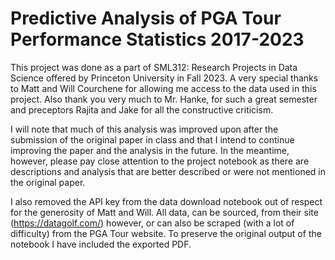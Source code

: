# Predictive Analysis of PGA Tour Performance Statistics 2017-2023
This project was done as a part of SML312: Research Projects in Data
Science offered by Princeton University in Fall 2023. A very special
thanks to Matt and Will Courchene for allowing me access to the data
used in this project. Also thank you very much to Mr. Hanke, for such a
great semester and preceptors Rajita and Jake for all the constructive
criticism.

I will note that much of this analysis was improved upon after the
submission of the original paper in class and that I intend to continue
improving the paper and the analysis in the future. In the meantime,
however, please pay close attention to the project notebook as there are
descriptions and analysis that are better described or were not 
mentioned in the original paper.

I also removed the API key from the data download notebook out of 
respect for the generosity of Matt and Will. All data, can be sourced,
from their site (https://datagolf.com/) however, or can also be scraped 
(with a lot of difficulty) from the PGA Tour website. To preserve the
original output of the notebook I have included the exported PDF.